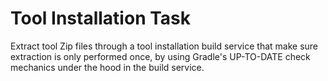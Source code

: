 # Tool Installation Task

Extract tool Zip files through a tool installation build service that make sure extraction is only performed once,
by using Gradle's UP-TO-DATE check mechanics under the hood in the build service.

